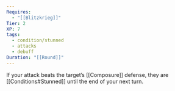 ```yaml
---
Requires:
  - "[[Blitzkrieg]]"
Tier: 2
XP: 7
tags:
  - condition/stunned
  - attacks
  - debuff
Duration: "[[Round]]"
---
```

If your attack beats the target’s [[Composure]] defense, they are [[Conditions#Stunned]] until the end of your next turn.